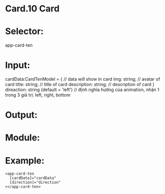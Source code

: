 # Card.10 Card

# Selector:

app-card-ten

# Input:

cardData:CardTenModel = { // data will show in card
img: string; // avatar of card
title: string; // title of card
description: string; // description of card
}
direaction: string (default = 'left') // định nghĩa hướng của animation, nhận 1 trong 3 giá trị: left, right, bottom

# Output:

# Module:

# Example:

    <app-card-ten
      [cardData]="cardData"
      [direction]="direction"
    ></app-card-ten>
